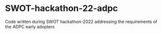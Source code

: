 # SWOT-hackathon-22-adpc
Code written during SWOT hackathon-2022 addressing the requirements of the ADPC early adopters
